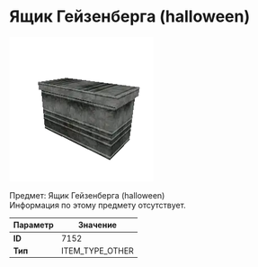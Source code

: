 # Ящик Гейзенберга (halloween)

![Item Image](../img/7152.webp?raw=true)

Предмет: Ящик Гейзенберга (halloween)<br>Информация по этому предмету отсутствует.


| Параметр | Значение |
|----------|----------|
| **ID** | 7152 |
| **Тип** | ITEM_TYPE_OTHER |

